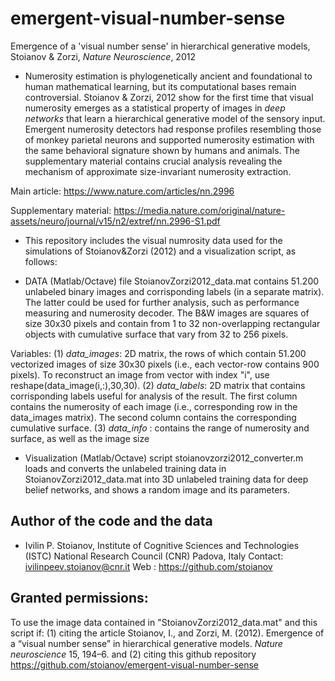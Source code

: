 # emergent-visual-number-sense
Emergence of a 'visual number sense' in hierarchical generative models, Stoianov &amp; Zorzi, *Nature Neuroscience*, 2012

* Numerosity estimation is phylogenetically ancient and foundational to human mathematical learning, but its computational bases remain controversial. Stoianov & Zorzi, 2012 show for the first time that visual numerosity emerges as a statistical property of images in *deep networks* that learn a hierarchical generative model of the sensory input. Emergent numerosity detectors had response profiles resembling those of monkey parietal neurons and supported numerosity estimation with the same behavioral signature shown by humans and animals. The supplementary material contains crucial analysis revealing the mechanism of approximate size-invariant numerosity extraction.

Main article: https://www.nature.com/articles/nn.2996

Supplementary material: https://media.nature.com/original/nature-assets/neuro/journal/v15/n2/extref/nn.2996-S1.pdf

* This repository includes the visual numrosity data used for the simulations of Stoianov&Zorzi (2012) and a visualization script, as follows:

* DATA (Matlab/Octave) file StoianovZorzi2012_data.mat contains 51.200 unlabeled binary images and corrisponding labels (in a separate matrix). The latter could be used for further analysis, such as performance measuring and numerosity decoder. The B&W images are squares of size 30x30 pixels and contain from 1 to 32 non-overlapping rectangular objects with cumulative surface that vary from 32 to 256 pixels.

Variables: (1) *data_images*: 2D matrix, the rows of which contain 51.200 vectorized images of size 30x30 pixels (i.e., each vector-row contains 900 pixels). To reconstruct an image from vector with index "i", use reshape(data_image(i,:),30,30). (2) *data_labels*: 2D matrix that contains corrisponding labels useful for analysis of the result. The first column contains the numerosity of each image (i.e., corresponding row in the data_images matrix). The second column contains the corresponding cumulative surface. (3) *data_info* : contains the range of numerosity and surface, as well as the image size

* Visualization (Matlab/Octave) script stoianovzorzi2012_converter.m loads and converts the unlabeled training data in StoianovZorzi2012_data.mat into 3D unlabeled training data for deep belief networks, and shows a random image and its parameters.

##  Author of the code and the data

*  Ivilin P. Stoianov, 
   Institute of Cognitive Sciences and Technologies (ISTC)
   National Research Council (CNR)
   Padova, Italy
   Contact: ivilinpeev.stoianov@cnr.it
   Web	  : https://github.com/stoianov

## Granted permissions:
To use the image data contained in "StoianovZorzi2012_data.mat" and this script if: (1) citing the article Stoianov, I., and Zorzi, M. (2012). Emergence of a “visual number sense” in hierarchical generative models. *Nature neuroscience* 15, 194–6. and (2) citing this github repository https://github.com/stoianov/emergent-visual-number-sense
